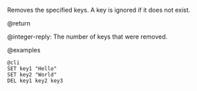 Removes the specified keys.
A key is ignored if it does not exist.

@return

@integer-reply: The number of keys that were removed.

@examples

    @cli
    SET key1 "Hello"
    SET key2 "World"
    DEL key1 key2 key3
